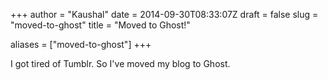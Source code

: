 +++
author = "Kaushal"
date = 2014-09-30T08:33:07Z
draft = false
slug = "moved-to-ghost"
title = "Moved to Ghost!"

aliases = ["moved-to-ghost"]
+++

I got tired of Tumblr. So I've moved my blog to Ghost.
